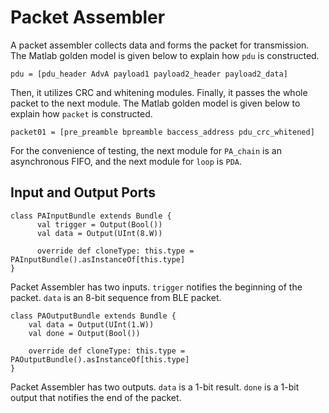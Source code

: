 ﻿# Packet Assembler
 A packet assembler collects data and forms the packet for transmission. The Matlab golden model is given below to explain how `pdu` is constructed.
 ```
 pdu = [pdu_header AdvA payload1 payload2_header payload2_data]
 ```
 Then, it utilizes CRC and whitening modules. Finally, it passes the whole packet to the next module. The Matlab golden model is given below to explain how `packet` is constructed.
 ```
 packet01 = [pre_preamble bpreamble baccess_address pdu_crc_whitened]
 ```
For the convenience of testing, the next module for `PA_chain` is an asynchronous FIFO, and the next module for `loop` is `PDA`.
 
 
 
 ## Input and Output Ports
 ```
 class PAInputBundle extends Bundle {
       val trigger = Output(Bool())
       val data = Output(UInt(8.W))
       
       override def cloneType: this.type = PAInputBundle().asInstanceOf[this.type]
}
 ```
Packet Assembler has two inputs. `trigger` notifies the beginning of the packet. `data` is an 8-bit sequence from BLE packet. 

```
class PAOutputBundle extends Bundle {
	val data = Output(UInt(1.W))
	val done = Output(Bool())

	override def cloneType: this.type = PAOutputBundle().asInstanceOf[this.type]
}
```
Packet Assembler has two outputs. `data` is a 1-bit result. `done` is a 1-bit output that notifies the end of the packet.
